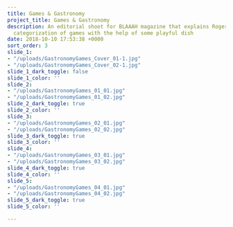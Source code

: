 ```yaml
---
title: Games & Gastronomy
project_title: Games & Gastronomy
description: An editorial shoot for BLAAAH magazine that explains Roger Caillois'
  categorization of games with the help of some playful dish
date: 2018-10-10 17:53:38 +0000
sort_order: 3
slide_1:
- "/uploads/GastronomyGames_Cover_01-1.jpg"
- "/uploads/GastronomyGames_Cover_02-1.jpg"
slide_1_dark_toggle: false
slide_1_color: ''
slide_2:
- "/uploads/GastronomyGames_01_01.jpg"
- "/uploads/GastronomyGames_01_02.jpg"
slide_2_dark_toggle: true
slide_2_color: ''
slide_3:
- "/uploads/GastronomyGames_02_01.jpg"
- "/uploads/GastronomyGames_02_02.jpg"
slide_3_dark_toggle: true
slide_3_color: ''
slide_4:
- "/uploads/GastronomyGames_03_01.jpg"
- "/uploads/GastronomyGames_03_02.jpg"
slide_4_dark_toggle: true
slide_4_color: ''
slide_5:
- "/uploads/GastronomyGames_04_01.jpg"
- "/uploads/GastronomyGames_04_02.jpg"
slide_5_dark_toggle: true
slide_5_color: ''

---
```

